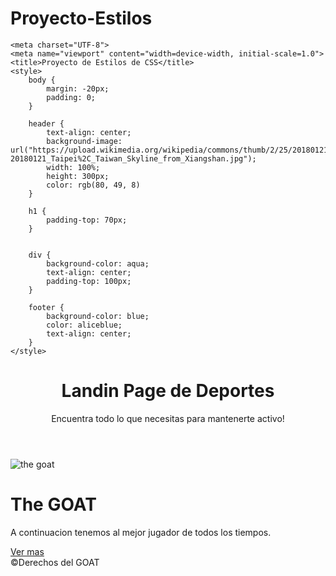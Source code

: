 # Proyecto-Estilos
<!DOCTYPE html>
<html lang="es">

<head>

    <meta charset="UTF-8">
    <meta name="viewport" content="width=device-width, initial-scale=1.0">
    <title>Proyecto de Estilos de CSS</title>
    <style>
        body {
            margin: -20px;
            padding: 0;
        }

        header {
            text-align: center;
            background-image: url("https://upload.wikimedia.org/wikipedia/commons/thumb/2/25/20180121_Taipei%2C_Taiwan_Skyline_from_Xiangshan.jpg/1280px-20180121_Taipei%2C_Taiwan_Skyline_from_Xiangshan.jpg");
            width: 100%;
            height: 300px;
            color: rgb(80, 49, 8)
        }

        h1 {
            padding-top: 70px;
        }


        div {
            background-color: aqua;
            text-align: center;
            padding-top: 100px;
        }

        footer {
            background-color: blue;
            color: aliceblue;
            text-align: center;
        }
    </style>
</head>
<header>
    <h1> Landin Page de Deportes</h1>
    <p>Encuentra todo lo que necesitas para mantenerte activo!</p>
</header>

<body>
    <div>
        <img src="https://upload.wikimedia.org/wikipedia/commons/b/b4/Lionel-Messi-Argentina-2022-FIFA-World-Cup_%28cropped%29.jpg"
            alt="the goat">
        <h1>The GOAT</h1>
        <p> A continuacion tenemos al mejor jugador de todos los tiempos.</p>
        <a href="">Ver mas</a>
    </div>
    <footer> &copy;Derechos del GOAT</footer>
</body>

</html>
